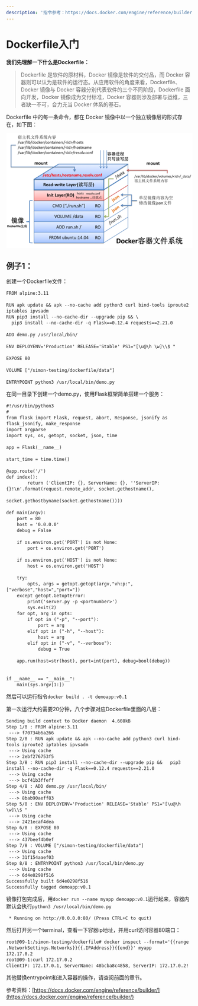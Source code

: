 ```yaml
---
description: '指令参考：https://docs.docker.com/engine/reference/builder/'
---
```


# Dockerfile入门

**我们先理解一下什么是Dockerfile：**

> Dockerfile 是软件的原材料，Docker 镜像是软件的交付品，而 Docker 容器则可以认为是软件的运行态。从应用软件的角度来看，Dockerfile、Docker 镜像与 Docker 容器分别代表软件的三个不同阶段，Dockerfile 面向开发，Docker 镜像成为交付标准，Docker 容器则涉及部署与运维，三者缺一不可，合力充当 Docker 体系的基石。

Dockerfile 中的每一条命令，都在 Docker 镜像中以一个独立镜像层的形式存在，如下图：

![](../.gitbook/assets/image%20%289%29.png)

## 例子1：

创建一个Dockerfile文件：

```text
FROM alpine:3.11

RUN apk update && apk --no-cache add python3 curl bind-tools iproute2 iptables ipvsadm
RUN pip3 install --no-cache-dir --upgrade pip && \
  pip3 install --no-cache-dir -q Flask==0.12.4 requests==2.21.0

ADD demo.py /usr/local/bin/

ENV DEPLOYENV='Production' RELEASE='Stable' PS1="[\u@\h \w]\\$ "

EXPOSE 80

VOLUME ["/simon-testing/dockerfile/data"]

ENTRYPOINT python3 /usr/local/bin/demo.py
```

在同一目录下创建一个demo.py，使用Flask框架简单搭建一个服务：

```text
#!/usr/bin/python3
#
from flask import Flask, request, abort, Response, jsonify as flask_jsonify, make_response
import argparse 
import sys, os, getopt, socket, json, time

app = Flask(__name__)

start_time = time.time()

@app.route('/')
def index():
        return ('ClientIP: {}, ServerName: {}, ''ServerIP: {}!\n'.format(request.remote_addr, socket.gethostname(),
                                                                socket.gethostbyname(socket.gethostname())))

def main(argv):
    port = 80
    host = '0.0.0.0'
    debug = False

    if os.environ.get('PORT') is not None:
        port = os.environ.get('PORT')

    if os.environ.get('HOST') is not None:
        host = os.environ.get('HOST')

    try:
        opts, args = getopt.getopt(argv,"vh:p:",["verbose","host=","port="])
    except getopt.GetoptError:
        print('server.py -p <portnumber>')
        sys.exit(2)
    for opt, arg in opts:
        if opt in ("-p", "--port"):
            port = arg
        elif opt in ("-h", "--host"):
            host = arg
        elif opt in ("-v", "--verbose"):
            debug = True

    app.run(host=str(host), port=int(port), debug=bool(debug))


if __name__ == "__main__":
    main(sys.argv[1:])
```

然后可以运行指令`docker build . -t demoapp:v0.1`

第一次运行大约需要20分钟，八个步骤对应Dockerfile里面的八层：

```text
Sending build context to Docker daemon  4.608kB
Step 1/8 : FROM alpine:3.11
 ---> f70734b6a266
Step 2/8 : RUN apk update && apk --no-cache add python3 curl bind-tools iproute2 iptables ipvsadm
 ---> Using cache
 ---> 2ebf276753f5
Step 3/8 : RUN pip3 install --no-cache-dir --upgrade pip &&   pip3 install --no-cache-dir -q Flask==0.12.4 requests==2.21.0
 ---> Using cache
 ---> bcf41b3ffeff
Step 4/8 : ADD demo.py /usr/local/bin/
 ---> Using cache
 ---> 8bab90aeff83
Step 5/8 : ENV DEPLOYENV='Production' RELEASE='Stable' PS1="[\u@\h \w]\\$ "
 ---> Using cache
 ---> 2421ecaf4dea
Step 6/8 : EXPOSE 80
 ---> Using cache
 ---> 437beef4b0ef
Step 7/8 : VOLUME ["/simon-testing/dockerfile/data"]
 ---> Using cache
 ---> 31f154aaef03
Step 8/8 : ENTRYPOINT python3 /usr/local/bin/demo.py
 ---> Using cache
 ---> 6d4e0298f516
Successfully built 6d4e0298f516
Successfully tagged demoapp:v0.1
```

镜像打包完成后，用`docker run --name myapp demoapp:v0.1`运行起来，容器内默认会执行`python3 /usr/local/bin/demo.py`

```text
 * Running on http://0.0.0.0:80/ (Press CTRL+C to quit)
```

然后打开另一个terminal，查看一下容器ip地址，并用curl访问容器80端口：

```text
root@09-1:/simon-testing/dockerfile# docker inspect --format='{{range .NetworkSettings.Networks}}{{.IPAddress}}{{end}}' myapp
172.17.0.2
root@09-1:curl 172.17.0.2
ClientIP: 172.17.0.1, ServerName: 48bcba8c4858, ServerIP: 172.17.0.2!
```

其他替换entrypoint和进入容器的操作，请查阅前面的章节。



参考资料：[https://docs.docker.com/engine/reference/builder/](https://docs.docker.com/engine/reference/builder/)





